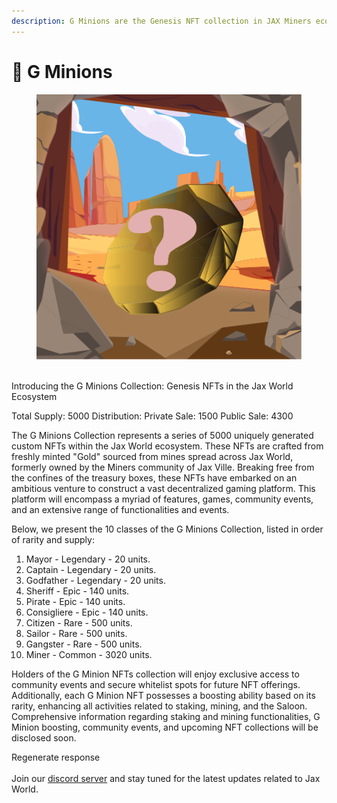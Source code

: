 ```yaml
---
description: G Minions are the Genesis NFT collection in JAX Miners ecosystem.
---
```


# 🥇 G Minions

<figure><img src="../../.gitbook/assets/hidden.png" alt=""><figcaption></figcaption></figure>

\
Introducing the G Minions Collection: Genesis NFTs in the Jax World Ecosystem

Total Supply: 5000 Distribution: Private Sale: 1500 Public Sale: 4300

The G Minions Collection represents a series of 5000 uniquely generated custom NFTs within the Jax World ecosystem. These NFTs are crafted from freshly minted "Gold" sourced from mines spread across Jax World, formerly owned by the Miners community of Jax Ville. Breaking free from the confines of the treasury boxes, these NFTs have embarked on an ambitious venture to construct a vast decentralized gaming platform. This platform will encompass a myriad of features, games, community events, and an extensive range of functionalities and events.

Below, we present the 10 classes of the G Minions Collection, listed in order of rarity and supply:

1. Mayor - Legendary - 20 units.
2. Captain - Legendary - 20 units.
3. Godfather - Legendary - 20 units.
4. Sheriff - Epic - 140 units.
5. Pirate - Epic - 140 units.
6. Consigliere - Epic - 140 units.
7. Citizen - Rare - 500 units.
8. Sailor - Rare - 500 units.
9. Gangster - Rare - 500 units.
10. Miner - Common - 3020 units.

Holders of the G Minion NFTs collection will enjoy exclusive access to community events and secure whitelist spots for future NFT offerings. Additionally, each G Minion NFT possesses a boosting ability based on its rarity, enhancing all activities related to staking, mining, and the Saloon. Comprehensive information regarding staking and mining functionalities, G Minion boosting, community events, and upcoming NFT collections will be disclosed soon.

Regenerate response\
\
Join our [discord server](https://discord.com/invite/dPNE6fK4S4) and stay tuned for the latest updates related to Jax World.

